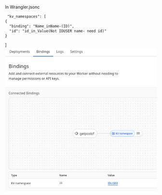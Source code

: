 In Wrangler.jsonc 

	 "kv_namespaces": [
    {
      "binding": "Name_inName-(ID)",
      "id": "id_in_Value(Not IDUSER name- need id)"
    }
  ]
![](screenshot-dash.cloudflare.com-2025.06.19-03_01_26.png)
